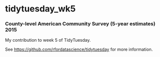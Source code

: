# tidytuesday_wk5
### County-level American Community Survey (5-year estimates) 2015

My contribution to week 5 of TidyTuesday. 

See https://github.com/rfordatascience/tidytuesday for more information.